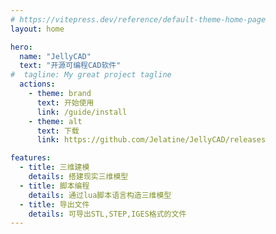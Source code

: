 ```yaml
---
# https://vitepress.dev/reference/default-theme-home-page
layout: home

hero:
  name: "JellyCAD"
  text: "开源可编程CAD软件"
#  tagline: My great project tagline
  actions:
    - theme: brand
      text: 开始使用
      link: /guide/install
    - theme: alt
      text: 下载
      link: https://github.com/Jelatine/JellyCAD/releases

features:
  - title: 三维建模
    details: 搭建现实三维模型
  - title: 脚本编程
    details: 通过lua脚本语言构造三维模型
  - title: 导出文件
    details: 可导出STL,STEP,IGES格式的文件
---
```


